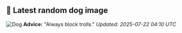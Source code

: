 ## 🐶 Latest random dog image
![Dog](https://images.dog.ceo/breeds/sheepdog-shetland/n02105855_13256.jpg)
**Advice:** "Always block trolls."
*Updated: 2025-07-22 04:10 UTC*
